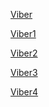 
<!--
[![Viber](https://github.com/bondpy202212/Files/blob/main/viber/Viber.png)](://viber://chat?number=380637095484)


[![Viber](https://github.com/bondpy202212/Files/blob/main/viber/Viber.png)](viber://chat?number=380637095484)


<a href="viber://chat?number=%2B380637095484">Viber</a>
-->
<a href="viber://chat?+380637095484">Viber</a>


<a title="Viber" href="viber://chat?number=+380637095484">Viber1</a>

<a title="Viber" href="viber://chat?number=380637095484">Viber2</a>

<a title="Viber" href="viber://chat?number+380637095484">Viber3</a>

<a title="Viber" href="viber://chat?number380637095484">Viber4</a>

